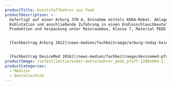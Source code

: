 ```yaml
---
productTitle: Kunststoffbohrer aus Peek
productDescription: >-
  Gefertigt auf einer Arburg 370 A, Entnahme mittels KUKA-Robot. Ablage in einer
  Kühlstation und anschließende Zuführung in einen Endlosschlauchbeutel,
  Produktion und Verpackung unter Reinraumbox, Klasse 7, Material PEEK


  [F﻿achbeitrag Arburg 2012](news-medien/fachbeitraege/arburg-today-keine-angst-vorm-bohren/)


  [F﻿achbeitrag DeviceMed 2016](/news-medien/fachbeitraege/devicemed-pfaffs-peek-rosenbohrer)
productImage: /selbstlimitierender-dentalbohrer_peek_pfaff-1200x969-1.jpg
productCategories:
  - Medizin
  - Dentaltechnik
---
```

